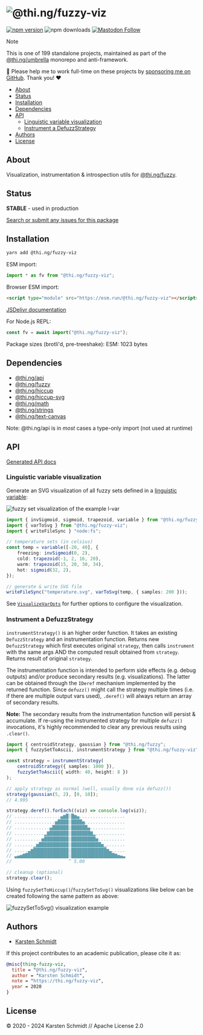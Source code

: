 <!-- This file is generated - DO NOT EDIT! -->
<!-- Please see: https://github.com/thi-ng/umbrella/blob/develop/CONTRIBUTING.md#changes-to-readme-files -->
# ![@thi.ng/fuzzy-viz](https://media.thi.ng/umbrella/banners-20230807/thing-fuzzy-viz.svg?5f703c99)

[![npm version](https://img.shields.io/npm/v/@thi.ng/fuzzy-viz.svg)](https://www.npmjs.com/package/@thi.ng/fuzzy-viz)
![npm downloads](https://img.shields.io/npm/dm/@thi.ng/fuzzy-viz.svg)
[![Mastodon Follow](https://img.shields.io/mastodon/follow/109331703950160316?domain=https%3A%2F%2Fmastodon.thi.ng&style=social)](https://mastodon.thi.ng/@toxi)

> [!NOTE]
> This is one of 199 standalone projects, maintained as part
> of the [@thi.ng/umbrella](https://github.com/thi-ng/umbrella/) monorepo
> and anti-framework.
>
> 🚀 Please help me to work full-time on these projects by [sponsoring me on
> GitHub](https://github.com/sponsors/postspectacular). Thank you! ❤️

- [About](#about)
- [Status](#status)
- [Installation](#installation)
- [Dependencies](#dependencies)
- [API](#api)
  - [Linguistic variable visualization](#linguistic-variable-visualization)
  - [Instrument a DefuzzStrategy](#instrument-a-defuzzstrategy)
- [Authors](#authors)
- [License](#license)

## About

Visualization, instrumentation & introspection utils for [@thi.ng/fuzzy](https://github.com/thi-ng/umbrella/tree/develop/packages/fuzzy).

## Status

**STABLE** - used in production

[Search or submit any issues for this package](https://github.com/thi-ng/umbrella/issues?q=%5Bfuzzy-viz%5D+in%3Atitle)

## Installation

```bash
yarn add @thi.ng/fuzzy-viz
```

ESM import:

```ts
import * as fv from "@thi.ng/fuzzy-viz";
```

Browser ESM import:

```html
<script type="module" src="https://esm.run/@thi.ng/fuzzy-viz"></script>
```

[JSDelivr documentation](https://www.jsdelivr.com/)

For Node.js REPL:

```js
const fv = await import("@thi.ng/fuzzy-viz");
```

Package sizes (brotli'd, pre-treeshake): ESM: 1023 bytes

## Dependencies

- [@thi.ng/api](https://github.com/thi-ng/umbrella/tree/develop/packages/api)
- [@thi.ng/fuzzy](https://github.com/thi-ng/umbrella/tree/develop/packages/fuzzy)
- [@thi.ng/hiccup](https://github.com/thi-ng/umbrella/tree/develop/packages/hiccup)
- [@thi.ng/hiccup-svg](https://github.com/thi-ng/umbrella/tree/develop/packages/hiccup-svg)
- [@thi.ng/math](https://github.com/thi-ng/umbrella/tree/develop/packages/math)
- [@thi.ng/strings](https://github.com/thi-ng/umbrella/tree/develop/packages/strings)
- [@thi.ng/text-canvas](https://github.com/thi-ng/umbrella/tree/develop/packages/text-canvas)

Note: @thi.ng/api is in _most_ cases a type-only import (not used at runtime)

## API

[Generated API docs](https://docs.thi.ng/umbrella/fuzzy-viz/)

### Linguistic variable visualization

Generate an SVG visualization of all fuzzy sets defined in a [linguistic
variable](https://github.com/thi-ng/umbrella/tree/develop/packages/fuzzy#linguistic-variables):

![fuzzy set visualization of the example l-var](https://raw.githubusercontent.com/thi-ng/umbrella/develop/assets/fuzzy/temperature-lvar-2.svg)

```ts tangle:export/readme-svg.ts
import { invSigmoid, sigmoid, trapezoid, variable } from "@thi.ng/fuzzy";
import { varToSvg } from "@thi.ng/fuzzy-viz";
import { writeFileSync } "node:fs";

// temperature sets (in celsius)
const temp = variable([-20, 40], {
    freezing: invSigmoid(0, 2),
    cold: trapezoid(-1, 2, 16, 20),
    warm: trapezoid(15, 20, 30, 34),
    hot: sigmoid(32, 2),
});

// generate & write SVG file
writeFileSync("temperature.svg", varToSvg(temp, { samples: 200 }));
```

See
[`VisualizeVarOpts`](https://docs.thi.ng/umbrella/fuzzy-viz/interfaces/VisualizeVarOpts.html)
for further options to configure the visualization.

### Instrument a DefuzzStrategy

`instrumentStrategy()` is an higher order function. It takes an existing
`DefuzzStrategy` and an instrumentation function. Returns new `DefuzzStrategy`
which first executes original `strategy`, then calls `instrument` with the same
args AND the computed result obtained from `strategy`. Returns result of
original `strategy`.

The instrumentation function is intended to perform side effects (e.g. debug
outputs) and/or produce secondary results (e.g. visualizations). The latter can
be obtained through the `IDeref` mechanism implemented by the returned function.
Since `defuzz()` might call the strategy multiple times (i.e. if there are
multiple output vars used), `.deref()` will always return an array of secondary
results.

**Note:** The secondary results from the instrumentation function will persist &
accumulate. If re-using the instrumented strategy for multiple `defuzz()`
invocations, it's highly recommended to clear any previous results using
`.clear()`.

```ts tangle:export/readme-ascii.ts
import { centroidStrategy, gaussian } from "@thi.ng/fuzzy";
import { fuzzySetToAscii, instrumentStrategy } from "@thi.ng/fuzzy-viz";

const strategy = instrumentStrategy(
    centroidStrategy({ samples: 1000 }),
    fuzzySetToAscii({ width: 40, height: 8 })
);

// apply strategy as normal (well, usually done via defuzz())
strategy(gaussian(5, 2), [0, 10]);
// 4.995

strategy.deref().forEach((viz) => console.log(viz));
// .................▄▆█|█▆▄.................
// ...............▅████|████▅...............
// .............▄██████|██████▄.............
// ...........▂▇███████|███████▇▂...........
// ..........▅█████████|█████████▅..........
// .......▁▅███████████|███████████▅▁.......
// .....▃▆█████████████|█████████████▆▃.....
// ▃▄▅▇████████████████|████████████████▇▅▄▃
//                     ^ 5.00

// cleanup (optional)
strategy.clear();
```

Using `fuzzySetToHiccup()`/`fuzzySetToSvg()` visualizations like below can be
created following the same pattern as above:

![fuzzySetToSvg() visualization example](https://raw.githubusercontent.com/thi-ng/umbrella/develop/assets/fuzzy/strategy-viz.svg)

## Authors

- [Karsten Schmidt](https://thi.ng)

If this project contributes to an academic publication, please cite it as:

```bibtex
@misc{thing-fuzzy-viz,
  title = "@thi.ng/fuzzy-viz",
  author = "Karsten Schmidt",
  note = "https://thi.ng/fuzzy-viz",
  year = 2020
}
```

## License

&copy; 2020 - 2024 Karsten Schmidt // Apache License 2.0
